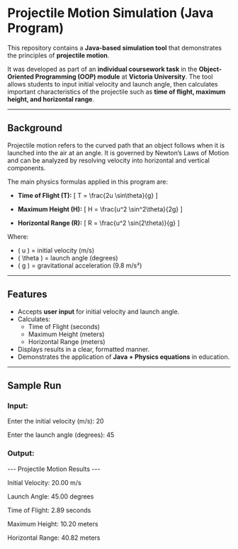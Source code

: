 # Projectile Motion Simulation (Java Program)

This repository contains a **Java-based simulation tool** that demonstrates the principles of **projectile motion**.  

It was developed as part of an **individual coursework task** in the **Object-Oriented Programming (OOP) module** at **Victoria University**. The tool allows students to input initial velocity and launch angle, then calculates important characteristics of the projectile such as **time of flight, maximum height, and horizontal range**.

---

## Background

Projectile motion refers to the curved path that an object follows when it is launched into the air at an angle. It is governed by Newton’s Laws of Motion and can be analyzed by resolving velocity into horizontal and vertical components.

The main physics formulas applied in this program are:

- **Time of Flight (T):**
  \[
  T = \frac{2u \sin\theta}{g}
  \]

- **Maximum Height (H):**
  \[
  H = \frac{u^2 \sin^2\theta}{2g}
  \]

- **Horizontal Range (R):**
  \[
  R = \frac{u^2 \sin(2\theta)}{g}
  \]

Where:  
- \( u \) = initial velocity (m/s)  
- \( \theta \) = launch angle (degrees)  
- \( g \) = gravitational acceleration (9.8 m/s²)  

---

## Features

- Accepts **user input** for initial velocity and launch angle.  
- Calculates:
  - Time of Flight (seconds)  
  - Maximum Height (meters)  
  - Horizontal Range (meters)  
- Displays results in a clear, formatted manner.  
- Demonstrates the application of **Java + Physics equations** in education.  

---

## Sample Run

### Input:

Enter the initial velocity (m/s): 20

Enter the launch angle (degrees): 45


### Output:

--- Projectile Motion Results ---

Initial Velocity: 20.00 m/s

Launch Angle: 45.00 degrees

Time of Flight: 2.89 seconds

Maximum Height: 10.20 meters

Horizontal Range: 40.82 meters


